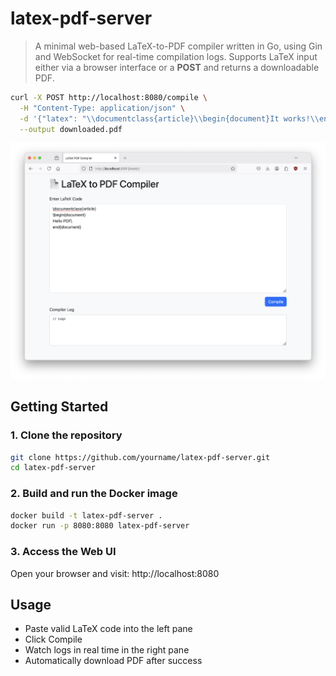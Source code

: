 # latex-pdf-server

> A minimal web-based LaTeX-to-PDF compiler written in Go, using Gin and WebSocket for
> real-time compilation logs. Supports LaTeX input either via a browser interface or a **POST** and returns
> a downloadable PDF.

```bash
curl -X POST http://localhost:8080/compile \
  -H "Content-Type: application/json" \
  -d '{"latex": "\\documentclass{article}\\begin{document}It works!\\end{document}"}' \
  --output downloaded.pdf
```

![App Screenshot](./screenshot-web-app.png)

## Getting Started

### 1. Clone the repository

```bash
git clone https://github.com/yourname/latex-pdf-server.git
cd latex-pdf-server
```

### 2. Build and run the Docker image

```bash
docker build -t latex-pdf-server .
docker run -p 8080:8080 latex-pdf-server
```

### 3. Access the Web UI

Open your browser and visit:
http://localhost:8080

## Usage

- Paste valid LaTeX code into the left pane
- Click Compile
- Watch logs in real time in the right pane
- Automatically download PDF after success
